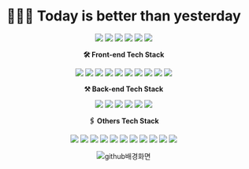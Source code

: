 <div align="center"><h1>🧑🏻‍💻 Today is better than yesterday</h1></div>
<div align="center">
<a href="https://velog.io/@dormahd114"><img src="https://img.shields.io/badge/Velog-20C997?style=flat-square&logo=Velog&logoColor=white&link=https://velog.io/@dormahd114"/></a>
<img src="https://img.shields.io/badge/gg9297@gmail.com-EA4335?style=flat-square&logo=Gmail&logoColor=white"/></a>
<a href="https://www.linkedin.com/in/hong-79661b22b"><img src="https://img.shields.io/badge/SehwanHong-0A66C2?style=flat-square&logo=LinkedIn&logoColor=white&link=https://www.linkedin.com/in/hong-79661b22b"/></a>
<a href="https://www.allforyou.life"><img src="https://img.shields.io/badge/AllForYou-Homepage-FF6C37?style=flat-square&logo=React&logoColor=white&link=https://www.allforyou.life"/></a>
<a href="https://play.google.com/store/apps/details?id=com.idcatch"><img src="https://img.shields.io/badge/IDCatch-GooglePlay-61DAFB?style=flat-square&logo=Android&logoColor=white&link=https://play.google.com/store/apps/details?id=com.idcatch"/></a>
<a href=""><img src="https://img.shields.io/badge/IDCatch-AppStore-0088CC?style=flat-square&logo=iOS&logoColor=white&link="/></a>


**🛠 Front-end Tech Stack**

<img src="https://img.shields.io/badge/JavaScript-F7DF1E?style=flat-square&logo=JavaScript&logoColor=white"/></a> <img src="https://img.shields.io/badge/HTML5-E34F26?style=flat-square&logo=HTML5&logoColor=white"/></a> <img src="https://img.shields.io/badge/CSS3-1572B6?style=flat-square&logo=CSS3&logoColor=white"/></a> <img src="https://img.shields.io/badge/PostCSS-DD3A0A?style=flat-square&logo=PostCSS&logoColor=white"/></a> <img src="https://img.shields.io/badge/styled-components-DB7093?style=flat-square&logo=styled-components&logoColor=white"/></a> <img src="https://img.shields.io/badge/React-61DAFB?style=flat-square&logo=React&logoColor=white"/></a> <img src="https://img.shields.io/badge/React Router-CA4245?style=flat-square&logo=React Router&logoColor=white"/></a> <img src="https://img.shields.io/badge/React Native-0088CC?style=flat-square&logo=React&logoColor=white"/></a> <img src="https://img.shields.io/badge/Redux-764ABC?style=flat-square&logo=Redux&logoColor=white"/></a> <img src="https://img.shields.io/badge/React Query-FF4154?style=flat-square&logo=React Query&logoColor=white"/></a>

**⚒ Back-end Tech Stack**

<img src="https://img.shields.io/badge/Node.js-339933?style=flat-square&logo=Node.js&logoColor=white"/></a> <img src="https://img.shields.io/badge/Nodemon-76D04B?style=flat-square&logo=Nodemon&logoColor=white"/></a> <img src="https://img.shields.io/badge/Express-000000?style=flat-square&logo=Express&logoColor=white"/></a> <img src="https://img.shields.io/badge/Sequelize-52B0E7?style=flat-square&logo=Sequelize&logoColor=white"/></a> <img src="https://img.shields.io/badge/MySQL-4479A1?style=flat-square&logo=MySQL&logoColor=white"/></a> <img src="https://img.shields.io/badge/JSON Web Tokens-000000?style=flat-square&logo=JSON Web Tokens&logoColor=white"/></a>

**🖇 Others Tech Stack**

<img src="https://img.shields.io/badge/Git-F05032?style=flat-square&logo=Git&logoColor=white"/></a> <img src="https://img.shields.io/badge/GitHub-181717?style=flat-square&logo=GitHub&logoColor=white"/></a> <img src="https://img.shields.io/badge/GitBook-3884FF?style=flat-square&logo=GitBook&logoColor=white"/></a> <img src="https://img.shields.io/badge/Amazon AWS-232F3E?style=flat-square&logo=Amazon AWS&logoColor=white"/></a> <img src="https://img.shields.io/badge/Amazon S3-569A31?style=flat-square&logo=Amazon S3&logoColor=white"/></a> <img src="https://img.shields.io/badge/Postman-FF6C37?style=flat-square&logo=Postman&logoColor=white"/></a> <img src="https://img.shields.io/badge/Notion-000000?style=flat-square&logo=Notion&logoColor=white"/></a> <img src="https://img.shields.io/badge/diagrams.net-F08705?style=flat-square&logo=diagrams.net&logoColor=white"/></a> <img src="https://img.shields.io/badge/Firebase-FFCA28?style=flat-square&logo=Firebase&logoColor=white"/></a> <img src="https://img.shields.io/badge/Xcode-147EFB?style=flat-square&logo=Xcode&logoColor=white"/></a> <img src="https://img.shields.io/badge/Android Studio-3DDC84?style=flat-square&logo=Android Studio&logoColor=white"/></a>

![github배경화면](https://user-images.githubusercontent.com/85854164/154015001-adabbce6-0de7-4793-b620-3655470f3396.gif)
</div>
